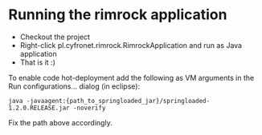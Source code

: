 # Running the rimrock application

* Checkout the project
* Right-click pl.cyfronet.rimrock.RimrockApplication and run as Java application
* That is it :)

To enable code hot-deployment add the following as VM arguments in the Run configurations... dialog (in eclipse):

`java -javaagent:{path_to_springloaded_jar}/springloaded-1.2.0.RELEASE.jar -noverify`

Fix the path above accordingly.